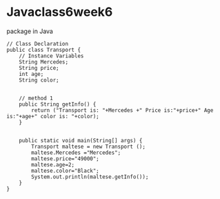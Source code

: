 # Javaclass6week6
package in Java

	// Class Declaration
	public class Transport {
	    // Instance Variables
	    String Mercedes;
	    String price;
	    int age;
	    String color;

	  
	    // method 1
	    public String getInfo() {
	        return ("Transport is: "+Mercedes +" Price is:"+price+" Age is:"+age+" color is: "+color);
	    }
	    

	    public static void main(String[] args) {
	        Transport maltese = new Transport ();
	        maltese.Mercedes ="Mercedes";
	        maltese.price="49000";
	        maltese.age=2;
	        maltese.color="Black";
	        System.out.println(maltese.getInfo());
	    }
	}
	
